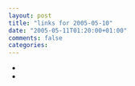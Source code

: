 ```yaml
---
layout: post
title: "links for 2005-05-10"
date: "2005-05-11T01:20:00+01:00"
comments: false
categories: 
---
```


<ul class="delicious">
<li>
</li>
<li>
</li>
</ul>


